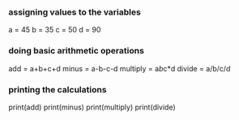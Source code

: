 ### assigning values to the variables 

a = 45
b = 35
c = 50
d = 90

### doing basic arithmetic operations 

add = a+b+c+d
minus = a-b-c-d
multiply = a*b*c*d
divide = a/b/c/d

### printing the calculations

print(add) 
print(minus)
print(multiply)
print(divide)
